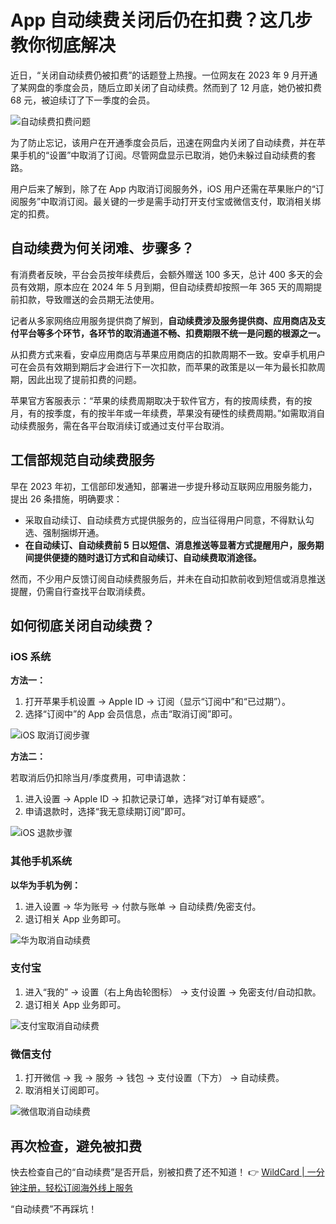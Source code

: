 # App 自动续费关闭后仍在扣费？这几步教你彻底解决

近日，“关闭自动续费仍被扣费”的话题登上热搜。一位网友在 2023 年 9 月开通了某网盘的季度会员，随后立即关闭了自动续费。然而到了 12 月底，她仍被扣费 68 元，被迫续订了下一季度的会员。

![自动续费扣费问题](https://bbtdd.com/img/71495962.webp)

为了防止忘记，该用户在开通季度会员后，迅速在网盘内关闭了自动续费，并在苹果手机的“设置”中取消了订阅。尽管网盘显示已取消，她仍未躲过自动续费的套路。

用户后来了解到，除了在 App 内取消订阅服务外，iOS 用户还需在苹果账户的“订阅服务”中取消订阅。最关键的一步是需手动打开支付宝或微信支付，取消相关绑定的扣费。

## 自动续费为何关闭难、步骤多？

有消费者反映，平台会员按年续费后，会额外赠送 100 多天，总计 400 多天的会员有效期，原本应在 2024 年 5 月到期，但自动续费却按照一年 365 天的周期提前扣款，导致赠送的会员期无法使用。

记者从多家网络应用服务提供商了解到，**自动续费涉及服务提供商、应用商店及支付平台等多个环节，各环节的取消通道不畅、扣费期限不统一是问题的根源之一。**

从扣费方式来看，安卓应用商店与苹果应用商店的扣款周期不一致。安卓手机用户可在会员有效期到期后才会进行下一次扣款，而苹果的政策是以一年为最长扣款周期，因此出现了提前扣费的问题。

苹果官方客服表示：“苹果的续费周期取决于软件官方，有的按周续费，有的按月，有的按季度，有的按半年或一年续费，苹果没有硬性的续费周期。”如需取消自动续费服务，需在各平台取消续订或通过支付平台取消。

## 工信部规范自动续费服务

早在 2023 年初，工信部印发通知，部署进一步提升移动互联网应用服务能力，提出 26 条措施，明确要求：

- 采取自动续订、自动续费方式提供服务的，应当征得用户同意，不得默认勾选、强制捆绑开通。
- **在自动续订、自动续费前 5 日以短信、消息推送等显著方式提醒用户，服务期间提供便捷的随时退订方式和自动续订、自动续费取消途径。**

然而，不少用户反馈订阅自动续费服务后，并未在自动扣款前收到短信或消息推送提醒，仍需自行查找平台取消续费。

## 如何彻底关闭自动续费？

### iOS 系统

**方法一：**

1. 打开苹果手机设置 → Apple ID → 订阅（显示“订阅中”和“已过期”）。
2. 选择“订阅中”的 App 会员信息，点击“取消订阅”即可。

![iOS 取消订阅步骤](https://bbtdd.com/img/37288171483.webp)

**方法二：**

若取消后仍扣除当月/季度费用，可申请退款：

1. 进入设置 → Apple ID → 扣款记录订单，选择“对订单有疑惑”。
2. 申请退款时，选择“我无意续期订阅”即可。

![iOS 退款步骤](https://bbtdd.com/img/08036953754198.webp)

### 其他手机系统

**以华为手机为例：**

1. 进入设置 → 华为账号 → 付款与账单 → 自动续费/免密支付。
2. 退订相关 App 业务即可。

![华为取消自动续费](https://bbtdd.com/img/6796482171.webp)

### 支付宝

1. 进入“我的” → 设置（右上角齿轮图标） → 支付设置 → 免密支付/自动扣款。
2. 退订相关 App 业务即可。

![支付宝取消自动续费](https://bbtdd.com/img/980156425209287.webp)

### 微信支付

1. 打开微信 → 我 → 服务 → 钱包 → 支付设置（下方） → 自动续费。
2. 取消相关订阅即可。

![微信取消自动续费](https://bbtdd.com/img/29147406361.webp)

## 再次检查，避免被扣费

快去检查自己的“自动续费”是否开启，别被扣费了还不知道！ 👉 [WildCard | 一分钟注册，轻松订阅海外线上服务](https://bbtdd.com/WildCard)

“自动续费”不再踩坑！